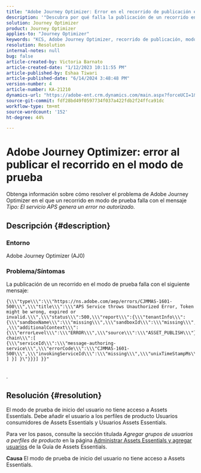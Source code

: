 ```yaml
---
title: "Adobe Journey Optimizer: Error en el recorrido de publicación en modo de prueba"
description: '"Descubra por qué falla la publicación de un recorrido en el modo de prueba".'
solution: Journey Optimizer
product: Journey Optimizer
applies-to: "Journey Optimizer"
keywords: "KCS, Adobe Journey Optimizer, recorrido de publicación, modo de prueba, falla, AJO"
resolution: Resolution
internal-notes: null
bug: false
article-created-by: Victoria Barnato
article-created-date: "1/12/2023 10:11:55 PM"
article-published-by: Eshaa Tiwari
article-published-date: "6/14/2024 3:48:48 PM"
version-number: 4
article-number: KA-21210
dynamics-url: "https://adobe-ent.crm.dynamics.com/main.aspx?forceUCI=1&pagetype=entityrecord&etn=knowledgearticle&id=da48411e-c692-ed11-aad1-6045bd006d92"
source-git-commit: fdf28bd49f0597734f037a422fdb2f24ffca91dc
workflow-type: tm+mt
source-wordcount: '152'
ht-degree: 44%

---
```


# Adobe Journey Optimizer: error al publicar el recorrido en el modo de prueba


Obtenga información sobre cómo resolver el problema de Adobe Journey Optimizer en el que un recorrido en modo de prueba falla con el mensaje *Tipo: El servicio APS genera un error no autorizado.*

## Descripción {#description}


### Entorno

Adobe Journey Optimizer (AJ0)

### <b>Problema/Síntomas</b>

La publicación de un recorrido en el modo de prueba falla con el siguiente mensaje:


```
{\\\"type\\\":\\\"https://ns.adobe.com/aep/errors/CJMMAS-1601-500\\\",\\\"title\\\":\\\"APS Service throws Unauthorized Error, Token might be wrong, expired or invalid.\\\",\\\"status\\\":500,\\\"report\\\":{\\\"tenantInfo\\\":
{\\\"sandboxName\\\":\\\"missing\\\",\\\"sandboxId\\\":\\\"missing\\\",\\\"imsOrgId\\\":\\\"missing\\\"}
,\\\"additionalContext\\\":{\\\"errorLevel\\\":\\\"ERROR\\\",\\\"source\\\":\\\"ASSET_PUBLISH\\\"}},\\\"error-chain\\\":[ 
{\\\"serviceId\\\":\\\"message-authoring-service\\\",\\\"errorCode\\\":\\\"CJMMAS-1601-500\\\",\\\"invokingServiceId\\\":\\\"missing\\\",\\\"unixTimeStampMs\\\":«REDACTED»}
] }] }\"}}}] }}"
```

<br>.

## Resolución {#resolution}


El modo de prueba de inicio del usuario no tiene acceso a Assets Essentials. Debe añadir el usuario a los perfiles de producto Usuarios consumidores de Assets Essentials y Usuarios Assets Essentials.

Para ver los pasos, consulte la sección titulada *Agregar grupos de usuarios a perfiles de producto* en la página [Administrar Assets Essentials y agregar usuarios](https://experienceleague.adobe.com/docs/experience-manager-assets-essentials/help/get-started-admins/deploy-administer.html?lang=es#add-users-to-product-profiles) de la Guía de Assets Essentials.

<b>Causa</b>
El modo de prueba de inicio del usuario no tiene acceso a Assets Essentials.
